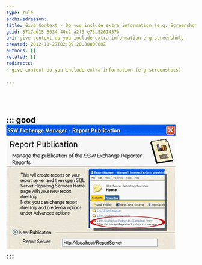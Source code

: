 ```yaml
---
type: rule
archivedreason: 
title: Give Context - Do you include extra information (e.g. Screenshots)?
guid: 3717ad15-8034-40c2-a2f5-e75a5261457b
uri: give-context-do-you-include-extra-information-e-g-screenshots
created: 2012-11-27T02:09:20.0000000Z
authors: []
related: []
redirects:
- give-context-do-you-include-extra-information-(e-g-screenshots)

---
```


## <dl class="goodImage"><br><br>::: good  <br>![Figure: Good Example - The screenshot provides more, useful information and gives the user context](../../assets/GoodMoreInfo.png)  <br>:::<br></dl>

<!--endintro-->
